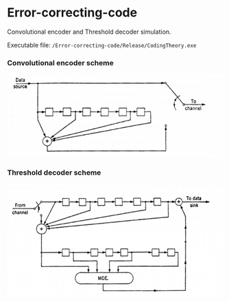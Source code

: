 # Error-correcting-code
Convolutional encoder and Threshold decoder simulation.

Executable file: `/Error-correcting-code/Release/CodingTheory.exe`

### Convolutional encoder scheme
![alt text](https://github.com/Rendojack/Error-correcting-code/blob/master/konvoliucinis%20kodas.png "Convolutional encoder")

### Threshold decoder scheme
![alt text](https://github.com/Rendojack/Error-correcting-code/blob/master/dekodavimas.png "Threshold decoder")

